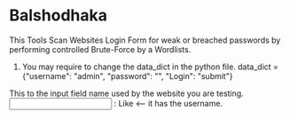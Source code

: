 # Balshodhaka
This Tools Scan Websites Login Form for weak or breached passwords by performing controlled Brute-Force by a Wordlists.

1) You may require to change the data_dict in the python file.
data_dict = {"username": "admin", "password": "", "Login": "submit"}

This to the input field name used by the website you are testing.
<input type="text" name="'username'"> : Like <-- it has the username.
